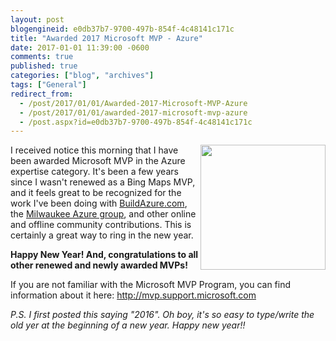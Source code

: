 ```yaml
---
layout: post
blogengineid: e0db37b7-9700-497b-854f-4c48141c171c
title: "Awarded 2017 Microsoft MVP - Azure"
date: 2017-01-01 11:39:00 -0600
comments: true
published: true
categories: ["blog", "archives"]
tags: ["General"]
redirect_from: 
  - /post/2017/01/01/Awarded-2017-Microsoft-MVP-Azure
  - /post/2017/01/01/awarded-2017-microsoft-mvp-azure
  - /post.aspx?id=e0db37b7-9700-497b-854f-4c48141c171c
---
```

<!-- more -->

<img style="float: right;" src="/IMAGES/MVP_FullColor_ForScreen.png.jpgx" alt="" width="200px" />I received notice this morning that I have been awarded Microsoft MVP in the Azure expertise category. It's been a few years since I wasn't renewed as a Bing Maps MVP, and it feels great to be recognized for the work I've been doing with <a href="http://buildazure.com">BuildAzure.com</a>, the <a href="http://mkeazure.com">Milwaukee Azure group</a>, and other online and offline community contributions. This is certainly a great way to ring in the new year.

**Happy New Year! And, congratulations to all other renewed and newly awarded MVPs!**

<span>If you are not familiar with the Microsoft MVP Program, you can find information about it here: </span><a href="http://mvp.support.microsoft.com/">http://mvp.support.microsoft.com</a>

 

*P.S. I first posted this saying "2016". Oh boy, it's so easy to type/write the old yer at the beginning of a new year. Happy new year!!*
